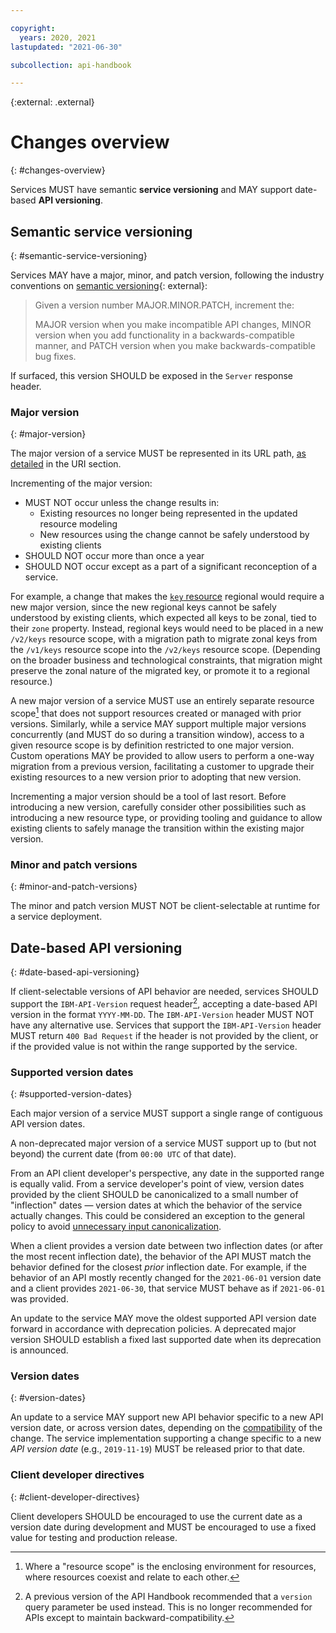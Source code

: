 ```yaml
---

copyright:
  years: 2020, 2021
lastupdated: "2021-06-30"

subcollection: api-handbook

---
```


{:external: .external}

# Changes overview
{: #changes-overview}

Services MUST have semantic **service versioning** and MAY support date-based **API versioning**.

## Semantic service versioning
{: #semantic-service-versioning}

Services MAY have a major, minor, and patch version, following the industry conventions on
[semantic versioning](https://semver.org/){: external}:

> Given a version number MAJOR.MINOR.PATCH, increment the:
>
> MAJOR version when you make incompatible API changes,
> MINOR version when you add functionality in a backwards-compatible manner, and
> PATCH version when you make backwards-compatible bug fixes.

If surfaced, this version SHOULD be exposed in the `Server` response header.

### Major version
{: #major-version}

The major version of a service MUST be represented in its URL path, [as
detailed](/docs/api-handbook?topic=api-handbook-uris#version) in the URI section. 

Incrementing of the major version:
- MUST NOT occur unless the change results in:
  - Existing resources no longer being represented in the updated resource modeling
  - New resources using the change cannot be safely understood by existing clients
- SHOULD NOT occur more than once a year
- SHOULD NOT occur except as a part of a significant reconception of a service.

For example, a change that makes the [`key`
resource](/docs/api-handbook?topic=api-handbook-resources) regional would require a new major
version, since the new regional keys cannot be safely understood by existing clients, which expected
all keys to be zonal, tied to their `zone` property. Instead, regional keys would need to be placed
in a new `/v2/keys` resource scope, with a migration path to migrate zonal keys from the `/v1/keys`
resource scope into the `/v2/keys` resource scope. (Depending on the broader business and
technological constraints, that migration might preserve the zonal nature of the migrated key, or
promote it to a regional resource.)

A new major version of a service MUST use an entirely separate resource scope[^resource-scope] that
does not support resources created or managed with prior versions. Similarly, while a service MAY
support multiple major versions concurrently (and MUST do so during a transition window), access to a
given resource scope is by definition restricted to one major version. Custom operations MAY be
provided to allow users to perform a one-way migration from a previous version, facilitating a customer
to upgrade their existing resources to a new version prior to adopting that new version.

Incrementing a major version should be a tool of last resort. Before introducing a new version,
carefully consider other possibilities such as introducing a new resource type, or providing tooling
and guidance to allow existing clients to safely manage the transition within the existing major
version.

### Minor and patch versions
{: #minor-and-patch-versions}

The minor and patch version MUST NOT be client-selectable at runtime for a service deployment.

## Date-based API versioning
{: #date-based-api-versioning}

If client-selectable versions of API behavior are needed, services SHOULD support the `IBM-API-Version`
request header[^version-parameter-deprecated], accepting a date-based API version in the format
`YYYY-MM-DD`. The `IBM-API-Version` header MUST NOT have any alternative use. Services that
support the `IBM-API-Version` header MUST return `400 Bad Request` if the header is not provided by
the client, or if the provided value is not within the range supported by the service.

### Supported version dates
{: #supported-version-dates}

Each major version of a service MUST support a single range of contiguous API version dates.

A non-deprecated major version of a service MUST support up to (but not beyond) the current date
(from `00:00 UTC` of that date).

From an API client developer's perspective, any date in the supported range is equally valid. From
a service developer's point of view, version dates provided by the client SHOULD be canonicalized
to a small number of "inflection" dates — version dates at which the behavior of the service
actually changes. This could be considered an exception to the general policy to avoid [unnecessary
input canonicalization](/docs/api-handbook?topic=api-handbook-robustness#input-canonicalization).

When a client provides a version date between two inflection dates (or after the most recent
inflection date), the behavior of the API MUST match the behavior defined for the closest _prior_
inflection date. For example, if the behavior of an API mostly recently changed for the
`2021-06-01` version date and a client provides `2021-06-30`, that service MUST behave as if
`2021-06-01` was provided.

An update to the service MAY move the oldest supported API version date forward in accordance with
deprecation policies. A deprecated major version SHOULD establish a fixed last supported date when
its deprecation is announced.

### Version dates
{: #version-dates}

An update to a service MAY support new API behavior specific to a new API version date, or across
version dates, depending on the
[compatibility](/docs/api-handbook?topic=api-handbook-change-compatibility) of the change. The
service implementation supporting a change specific to a new _API version date_ (e.g.,
`2019-11-19`) MUST be released prior to that date.

### Client developer directives
{: #client-developer-directives}

Client developers SHOULD be encouraged to use the current date as a version date during development
and MUST be encouraged to use a fixed value for testing and production release.

[^resource-scope]: Where a "resource scope" is the enclosing environment for resources, where
   resources coexist and relate to each other.

[^version-parameter-deprecated]: A previous version of the API Handbook recommended that a `version`
   query parameter be used instead. This is no longer recommended for APIs except to maintain
   backward-compatibility.

